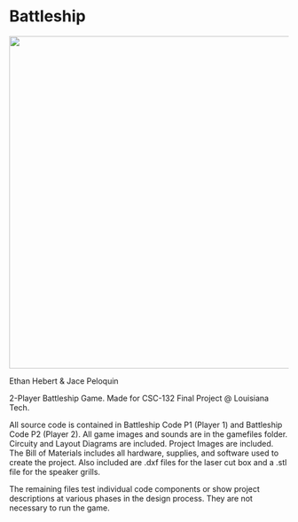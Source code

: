 # Battleship

<img src="https://user-images.githubusercontent.com/80844614/222574932-b710fedb-c02b-43ef-a240-529a8f9a19c5.png"  width="600">

Ethan Hebert & Jace Peloquin

2-Player Battleship Game.
Made for CSC-132 Final Project @ Louisiana Tech.

All source code is contained in Battleship Code P1 (Player 1) and Battleship Code P2 (Player 2).
All game images and sounds are in the gamefiles folder.
Circuity and Layout Diagrams are included.
Project Images are included.
The Bill of Materials includes all hardware, supplies, and software used to create the project.
Also included are .dxf files for the laser cut box and a .stl file for the speaker grills.

The remaining files test individual code components or show project descriptions
at various phases in the design process. They are not necessary to run the game.
